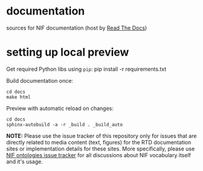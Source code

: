 # documentation
sources for NIF documentation (host by [Read The Docs](readthedocs.org))

# setting up local preview
Get required Python libs using `pip`:
    pip install -r requirements.txt

Build documentation once:

    cd docs
    make html

Preview with automatic reload on changes:

    cd docs
    sphinx-autobuild -a -r _build . _build_auto

**NOTE:** Please use the issue tracker of this repository only for issues that
 are directly related to media content (text, figures) for the RTD documentation
 sites or implementation details for these sites.
 More specifically, please use [NIF ontologies issue tracker](https://github.com/NLP2RDF/ontologies/issues/)
 for all discussions about NIF vocabulary itself and it's usage.
